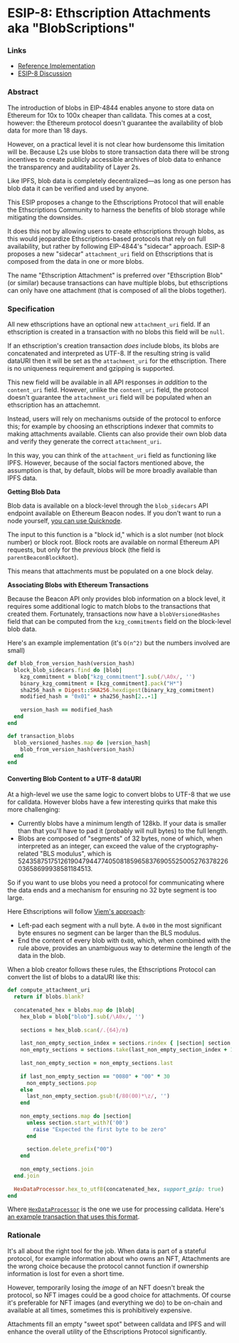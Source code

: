 # ESIP-8: Ethscription Attachments aka "BlobScriptions"

### Links <a href="#abstract" id="abstract"></a>

* [Reference Implementation](https://github.com/0xFacet/ethscriptions-indexer/pull/60)
* [ESIP-8 Discussion](https://github.com/ethscriptions-protocol/ESIP-Discussion/issues/16)

### Abstract <a href="#abstract" id="abstract"></a>

The introduction of blobs in EIP-4844 enables anyone to store data on Ethereum for 10x to 100x cheaper than calldata. This comes at a cost, however: the Ethereum protocol doesn't guarantee the availability of blob data for more than 18 days.

However, on a practical level it is not clear how burdensome this limitation will be. Because L2s use blobs to store transaction data there will be strong incentives to create publicly accessible archives of blob data to enhance the transparency and auditability of Layer 2s.

Like IPFS, blob data is completely decentralized—as long as one person has blob data it can be verified and used by anyone.

This ESIP proposes a change to the Ethscriptions Protocol that will enable the Ethscriptions Community to harness the benefits of blob storage while mitigating the downsides.

It does this not by allowing users to create ethscriptions through blobs, as this would jeopardize Ethscriptions-based protocols that rely on full availability, but rather by following EIP-4844's "sidecar" approach. ESIP-8 proposes a new "sidecar" `attachment_uri` field on Ethscriptions that is composed from the data in one or more blobs.

The name "Ethscription Attachment" is preferred over "Ethscription Blob" (or similar) because transactions can have multiple blobs, but ethscriptions can only have one attachment (that is composed of all the blobs together).

### Specification <a href="#specification" id="specification"></a>

All new ethscriptions have an optional new `attachment_uri` field. If an ethscription is created in a transaction with no blobs this field will be `null`.&#x20;

If an ethscription's creation transaction _does_ include blobs, its blobs are concatenated and interpreted as UTF-8. If the resulting string is valid dataURI then it will be set as the `attachment_uri` for the ethscription. There is no uniqueness requirement and gzipping is supported.

This new field will be available in all API responses _in addition_ to the `content_uri` field. However, unlike the `content_uri` field, the protocol doesn't guarantee the `attachment_uri` field will be populated when an ethscription has an attachemnt.

Instead, users will rely on mechanisms outside of the protocol to enforce this; for example by choosing an ethscriptions indexer that commits to making attachments available. Clients can also provide their own blob data and verify they generate the correct `attachment_uri`.

In this way, you can think of the `attachment_uri` field as functioning like IPFS. However, because of the social factors mentioned above, the assumption is that, by default, blobs will be more broadly available than IPFS data.

**Getting Blob Data**

Blob data is available on a block-level through the `blob_sidecars` API endpoint available on Ethereum Beacon nodes. If you don't want to run a node yourself, [you can use Quicknode](https://www.quicknode.com/docs/ethereum/eth-v1-beacon-blob\_sidecars-id).

The input to this function is a "block id," which is a slot number (not block number) or block root. Block roots are available on normal Ethereum API requests, but only for the _previous_ block (the field is `parentBeaconBlockRoot`).

This means that attachments must be populated on a one block delay.

**Associating Blobs with Ethereum Transactions**

Because the Beacon API only provides blob information on a block level, it requires some additional logic to match blobs to the transactions that created them. Fortunately, transactions now have a `blobVersionedHashes` field that can be computed from the `kzg_commitments` field on the block-level blob data.

Here's an example implementation (it's `O(n^2)` but the numbers involved are small)

```ruby
def blob_from_version_hash(version_hash)
  block_blob_sidecars.find do |blob|
    kzg_commitment = blob["kzg_commitment"].sub(/\A0x/, '')
    binary_kzg_commitment = [kzg_commitment].pack("H*")
    sha256_hash = Digest::SHA256.hexdigest(binary_kzg_commitment)
    modified_hash = "0x01" + sha256_hash[2..-1]
    
    version_hash == modified_hash
  end
end

def transaction_blobs
  blob_versioned_hashes.map do |version_hash|
    blob_from_version_hash(version_hash)
  end
end
```

#### Converting Blob Content to a UTF-8 dataURI

At a high-level we use the same logic to convert blobs to UTF-8 that we use for calldata. However blobs have a few interesting quirks that make this more challenging:

* Currently blobs have a minimum length of 128kb. If your data is smaller than that you'll have to pad it (probably will null bytes) to the full length.
* Blobs are composed of "segments" of 32 bytes, none of which, when interpreted as an integer, can exceed the value of the cryptography-related "BLS modulus", which is 52435875175126190479447740508185965837690552500527637822603658699938581184513.

So if you want to use blobs you need a protocol for communicating where the data ends and a mechanism for ensuring no 32 byte segment is too large.

Here Ethscriptions will follow [Viem's approach](https://github.com/wevm/viem/blob/main/src/utils/blob/toBlobs.ts):

* Left-pad each segment with a null byte. A `0x00` in the most significant byte ensures no segment can be larger than the BLS modulus.
* End the content of every blob with `0x80`, which, when combined with the rule above, provides an unambiguous way to determine the length of the data in the blob.

When a blob creator follows these rules, the Ethscriptions Protocol can convert the list of blobs to a dataURI like this:

```ruby
def compute_attachment_uri
  return if blobs.blank?
  
  concatenated_hex = blobs.map do |blob|
    hex_blob = blob["blob"].sub(/\A0x/, '')
    
    sections = hex_blob.scan(/.{64}/m)
    
    last_non_empty_section_index = sections.rindex { |section| section != '00' * 32 }
    non_empty_sections = sections.take(last_non_empty_section_index + 1)
    
    last_non_empty_section = non_empty_sections.last
    
    if last_non_empty_section == "0080" + "00" * 30
      non_empty_sections.pop
    else
      last_non_empty_section.gsub!(/80(00)*\z/, '')
    end
    
    non_empty_sections.map do |section|
      unless section.start_with?('00')
        raise "Expected the first byte to be zero"
      end
      
      section.delete_prefix("00")
    end
    
    non_empty_sections.join
  end.join
  
  HexDataProcessor.hex_to_utf8(concatenated_hex, support_gzip: true)
end
```

Where [`HexDataProcessor`](https://github.com/0xFacet/ethscriptions-indexer/blob/main/lib/hex\_data\_processor.rb) is the one we use for processing calldata. Here's [an example transaction that uses this format](https://sepolia.etherscan.io/tx/0xc6032f926842060d5556eccecd7cd5cec49cdfd3cad03a6caa7a6efe5e248b9b).

### Rationale <a href="#rationale" id="rationale"></a>

It's all about the right tool for the job. When data is part of a stateful protocol, for example information about who owns an NFT, Attachments are the wrong choice because the protocol cannot function if ownership information is lost for even a short time.

However, temporarily losing the _image_ of an NFT doesn't break the protocol, so NFT images could be a good choice for attachments. Of course it's preferable for NFT images (and everything we do) to be on-chain and available at all times, sometimes this is prohibitively expensive.

Attachments fill an empty "sweet spot" between calldata and IPFS and will enhance the overall utility of the Ethscriptions Protocol significantly.
